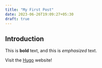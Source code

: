 ```yaml
---
title: "My First Post"
date: 2023-06-26T19:09:27+05:30
draft: true
---
```


## Introduction

This is **bold** text, and this is *emphasized* text.

Visit the [Hugo](https://gohugo.io) website!